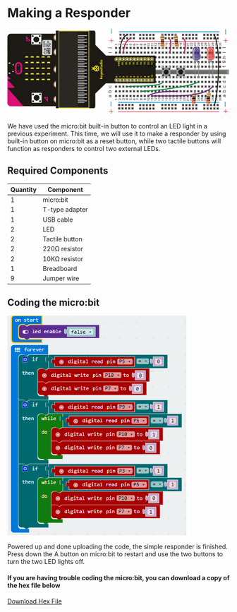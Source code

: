 # Making a Responder

![alt text](making-a-responder.png "Making a Responder")

We have used the micro:bit built-in button to control an LED light in a previous experiment. This time, we will use it to make a responder by using built-in button on micro:bit as a reset button, while two tactile buttons will function as responders to control two external LEDs.

## Required Components
Quantity | Component
--- | ---
1 | micro:bit
1 | T-type adapter
1 | USB cable
2 | LED
2 | Tactile button
2 | 220Ω resistor
2 | 10KΩ resistor
1 | Breadboard
9 | Jumper wire

## Coding the micro:bit
![alt text](making-a-responder-code.png "Making a Responder - Code Block")

Powered up and done uploading the code, the simple responder is finished. Press down the A button on micro:bit to restart and use the two buttons to turn the two LED lights off.
#### If you are having trouble coding the micro:bit, you can download a copy of the hex file below
[Download Hex File](https://github.com/Jaycar-Electronics/micro-bit-Starter-Kit/blob/master/Project%202%20-%20Blinking%20an%20LED/Blinking-LED.zip?raw=true)
